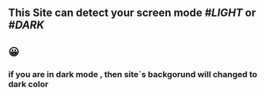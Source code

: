 ## This Site can detect your screen mode *#LIGHT* or *#DARK*
## :grinning:
### if you are in dark mode , then site`s backgorund will changed to dark color